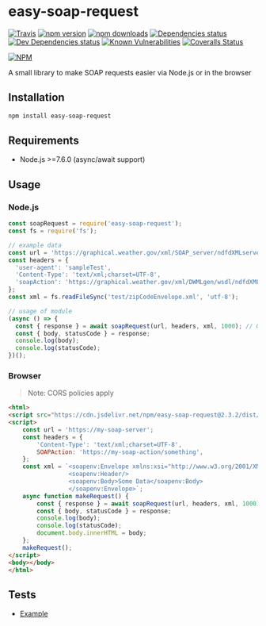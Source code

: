 # easy-soap-request

[![Travis](https://img.shields.io/travis/circa10a/easy-soap-request.svg?style=flat-square)](https://travis-ci.org/circa10a/easy-soap-request)
[![npm version](https://img.shields.io/npm/v/easy-soap-request.svg?style=flat-square)](https://www.npmjs.com/package/easy-soap-request)
[![npm downloads](https://img.shields.io/npm/dm/easy-soap-request.svg?style=flat-square)](https://npm-stat.com/charts.html?package=easy-soap-request&from=2018-03-29)
[![Dependencies status](https://img.shields.io/david/circa10a/easy-soap-request.svg?style=flat-square)](https://david-dm.org/circa10a/easy-soap-request#info=dependencies)
[![Dev Dependencies status](https://img.shields.io/david/dev/circa10a/easy-soap-request.svg?style=flat-square)](https://david-dm.org/circa10a/easy-soap-request?type=dev)
[![Known Vulnerabilities](https://snyk.io/test/github/circa10a/easy-soap-request/badge.svg?style=flat-square)](https://snyk.io/test/github/circa10a/easy-soap-request?targetFile=package.json)
[![Coveralls Status](https://img.shields.io/coveralls/github/circa10a/easy-soap-request.svg?style=flat-square)](https://coveralls.io/github/circa10a/easy-soap-request)

[![NPM](https://nodei.co/npm/easy-soap-request.png?downloads=true&downloadRank=true&stars=true)](https://nodei.co/npm/easy-soap-request)

A small library to make SOAP requests easier via Node.js or in the browser

## Installation

```bash
npm install easy-soap-request
```

## Requirements
  - Node.js >=7.6.0 (async/await support)

## Usage

### Node.js

```js
const soapRequest = require('easy-soap-request');
const fs = require('fs');

// example data
const url = 'https://graphical.weather.gov/xml/SOAP_server/ndfdXMLserver.php';
const headers = {
  'user-agent': 'sampleTest',
  'Content-Type': 'text/xml;charset=UTF-8',
  'soapAction': 'https://graphical.weather.gov/xml/DWMLgen/wsdl/ndfdXML.wsdl#LatLonListZipCode',
};
const xml = fs.readFileSync('test/zipCodeEnvelope.xml', 'utf-8');

// usage of module
(async () => {
  const { response } = await soapRequest(url, headers, xml, 1000); // Optional timeout parameter(milliseconds)
  const { body, statusCode } = response;
  console.log(body);
  console.log(statusCode);
})();
```

### Browser

> Note: CORS policies apply

```html
<html>
<script src="https://cdn.jsdelivr.net/npm/easy-soap-request@2.3.2/dist/easy-soap-request.js"></script>
<script>
    const url = 'https://my-soap-server';
    const headers = {
        'Content-Type': 'text/xml;charset=UTF-8',
        SOAPAction: 'https://my-soap-action/something',
    };
    const xml = `<soapenv:Envelope xmlns:xsi="http://www.w3.org/2001/XMLSchema-instance" xmlns:xsd="http://www.w3.org/2001/XMLSchema" xmlns:soapenv="http://schemas.xmlsoap.org/soap/envelope/">
                 <soapenv:Header/>
                 <soapenv:Body>Some Data</soapenv:Body>
                 </soapenv:Envelope>`;
    async function makeRequest() {
        const { response } = await soapRequest(url, headers, xml, 1000); // Optional timeout parameter(milliseconds)
        const { body, statusCode } = response;
        console.log(body);
        console.log(statusCode);
        document.body.innerHTML = body;
    };
    makeRequest();
</script>
<body></body>
</html>
```

## Tests

* [Example](https://github.com/circa10a/easy-soap-request/tree/master/test)
